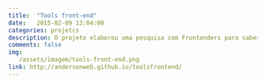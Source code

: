 ```yaml
---
title:  "Tools front-end"
date:   2015-02-09 13:04:00
categories: projetcs
description: O projeto elaborou uma pesquisa com Frontenders para saber qual as ferramentas que costumam usar diariamente.
comments: false
img:
   /assets/imagem/tools-front-end.png
link: http://andersonweb.github.io/toolsfrontend/
---
```


